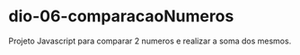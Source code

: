 # dio-06-comparacaoNumeros
Projeto Javascript para comparar 2 numeros e realizar a soma dos mesmos.
